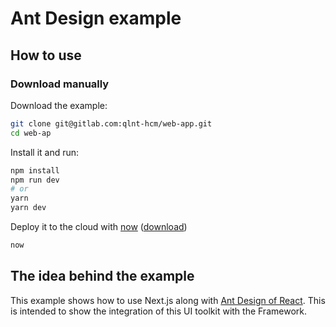 # Ant Design example

## How to use

### Download manually

Download the example:

```bash
git clone git@gitlab.com:qlnt-hcm/web-app.git
cd web-ap
```

Install it and run:

```bash
npm install
npm run dev
# or
yarn
yarn dev
```

Deploy it to the cloud with [now](https://zeit.co/now) ([download](https://zeit.co/download))

```bash
now
```

## The idea behind the example

This example shows how to use Next.js along with [Ant Design of React](http://ant.design). This is intended to show the integration of this UI toolkit with the Framework.
